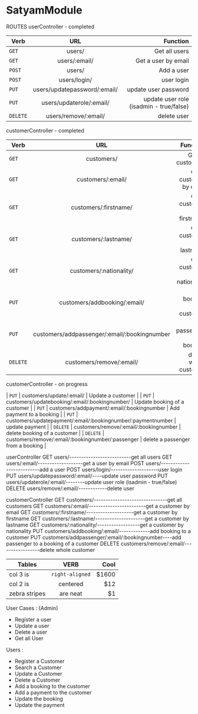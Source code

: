 # SatyamModule

ROUTES
userController - completed

| Verb     | URL                                         | Function                                   |
| -------- |:-------------------------------------------:| ------------------------------------------:|
| `GET`    | users/                                      | Get all users                              |
| `GET`    | users/:email/                               | Get a user by email                        |
| `POST`   | users/                                      | Add a user                                 |
| `POST`   | users/login/                                | user login                                 |
| `PUT`    | users/updatepassword/:email/                | update user password                       |
| `PUT`    | users/updaterole/:email/                    | update user role (isadmin - true/false)    |
| `DELETE` | users/remove/:email/                        | delete user                                |

customerController - completed

| Verb     | URL                                                | Function                            |
| -------- |:--------------------------------------------------:| -----------------------------------:|
| `GET`    | customers/                                         | Get all customers                   |
| `GET`    | customers/:email/                                  | Get a customer by email             |
| `GET`    | customers/:firstname/                              | Get a customer by firstname         |
| `GET`    | customers/:lastname/                               | Get a customer by lastname          |
| `GET`    | customers/:nationality/                            | Get a customer by nationality       |
| `PUT`    | customers/addbooking/:email/                       | Add booking to a customer           |
| `PUT`    | customers/addpassenger/:email/:bookingnumber       | Add passenger to a booking          |
| `DELETE` | customers/remove/:email/                           | delete whole customer               |

customerController - on progress

| `PUT`    | customers/update/:email/                           | Update a customer                   |
| `PUT`    | customers/updatebooking/:email/:bookingnumber/     | Update booking of a customer        |
| `PUT`    | customers/addpayment/:email/:bookingnumber         | Add payment to a booking            |
| `PUT`    | customers/updatepayment/:email/:bookingnumber/:paymentnumber | update payment            |
| `DELETE` | customers/remove/:email/:bookingnumber             | delete booking of a customer        |
| `DELETE` | customers/remove/:email/:bookingnumber/:passenger  | delete a passenger from a booking   |

userController
    GET     users/--------------------------get all users
    GET     users/:email/-------------------get a user by email
    POST    users/--------------------------add a user
    POST    users/login/--------------------user login
    PUT     users/updatepassword/:email/----update user password
    PUT     users/updaterole/:email/--------update user role (isadmin - true/false)
    DELETE  users/remove/:email/------------delete user

customerController
    GET     customers/-------------------------------get all customers
    GET     customers/:email/------------------------get a customer by email
    GET     customers/:firstname/--------------------get a customer by firstname
    GET     customers/:lastname/---------------------get a customer by lastname
    GET     customers/:nationality/------------------get a customer by nationality
    PUT     customers/addbooking/:email/-------------add booking to a customer
    PUT     customers/addpassenger/:email/:bookingnumber----add passenger to a booking of a customer
    DELETE  customers/remove/:email/-----------------delete whole customer

| Tables        | VERB           | Cool  |
| ------------- |:-------------:| -----:|
| col 3 is      | `right-aligned` | $1600 |
| col 2 is      | centered      |   $12 |
| zebra stripes | are neat      |    $1 |

User Cases : (Admin)
- Register a user
- Update a user
- Delete a user
- Get all User

Users : 
- Register a Customer
- Search a Customer
- Update a Customer
- Delete a Customer
- Add a booking to the customer
- Add a payment to the customer
- Update the booking 
- Update the payment
